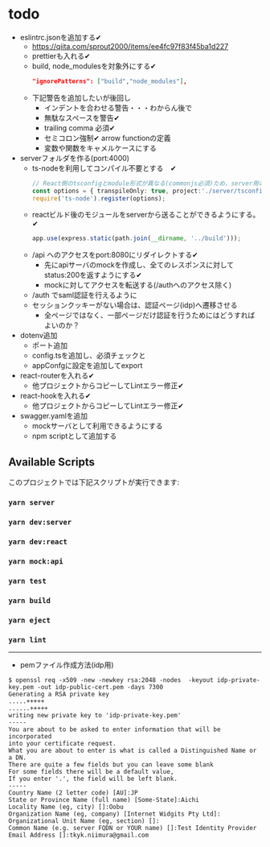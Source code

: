 # todo
* eslintrc.jsonを追加する✔
  * https://qiita.com/sprout2000/items/ee4fc97f83f45ba1d227
  * prettierも入れる✔
  * build, node_modulesを対象外にする✔
    ```json
    "ignorePatterns": ["build","node_modules"],
    ```
  * 下記警告を追加したいが後回し
    * インデントを合わせる警告・・・わからん後で
    * 無駄なスペースを警告✔
    * trailing comma 必須✔
    * セミコロン強制✔ arrow functionの定義
    * 変数や関数をキャメルケースにする
* serverフォルダを作る(port:4000)
  * ts-nodeを利用してコンパイル不要とする　✔
    ```typescript
    // React側のtsconfigとmodule形式が異なる(commonjs必須)ため、server用のtsconfigを読み込む
    const options = { transpileOnly: true, project:'./server/tsconfig.json' };
    require('ts-node').register(options);
    ```
  * reactビルド後のモジュールをserverから送ることができるようにする。✔
    ```typescript
    app.use(express.static(path.join(__dirname, '../build')));
    ```
  * /api へのアクセスをport:8080にリダイレクトする✔
    * 先にapiサーバのmockを作成し、全てのレスポンスに対してstatus:200を返すようにする✔
    * mockに対してアクセスを転送する(/authへのアクセス除く)
  * /auth でsaml認証を行えるように
  * セッションクッキーがない場合は、認証ページ(idp)へ遷移させる
    * 全ページではなく、一部ページだけ認証を行うためにはどうすればよいのか？
* dotenv追加
  * ポート追加
  * config.tsを追加し、必須チェックと
  * appConfgに設定を追加してexport
* react-routerを入れる✔
  * 他プロジェクトからコピーしてLintエラー修正✔
* react-hookを入れる✔
  * 他プロジェクトからコピーしてLintエラー修正✔
* swagger.yamlを追加
  * mockサーバとして利用できるようにする
  * npm scriptとして追加する

## Available Scripts

このプロジェクトでは下記スクリプトが実行できます:

### `yarn server`
### `yarn dev:server`

### `yarn dev:react`
### `yarn mock:api`

### `yarn test`

### `yarn build`

### `yarn eject`

### `yarn lint`

-------
* pemファイル作成方法(idp用)
```
$ openssl req -x509 -new -newkey rsa:2048 -nodes  -keyout idp-private-key.pem -out idp-public-cert.pem -days 7300
Generating a RSA private key
.....+++++
......+++++
writing new private key to 'idp-private-key.pem'
-----
You are about to be asked to enter information that will be incorporated
into your certificate request.
What you are about to enter is what is called a Distinguished Name or a DN.
There are quite a few fields but you can leave some blank
For some fields there will be a default value,
If you enter '.', the field will be left blank.
-----
Country Name (2 letter code) [AU]:JP
State or Province Name (full name) [Some-State]:Aichi
Locality Name (eg, city) []:Oobu
Organization Name (eg, company) [Internet Widgits Pty Ltd]:
Organizational Unit Name (eg, section) []:
Common Name (e.g. server FQDN or YOUR name) []:Test Identity Provider
Email Address []:tkyk.niimura@gmail.com

```